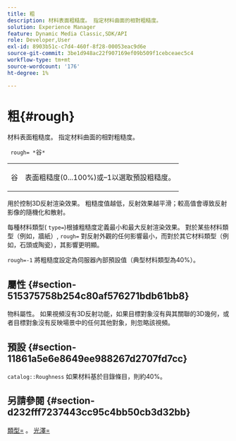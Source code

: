 ```yaml
---
title: 粗
description: 材料表面粗糙度。 指定材料曲面的相對粗糙度。
solution: Experience Manager
feature: Dynamic Media Classic,SDK/API
role: Developer,User
exl-id: 8903b51c-c7d4-460f-8f28-00053eac9d6e
source-git-commit: 3be1d948ac22f907169ef09b509f1cebceaec5c4
workflow-type: tm+mt
source-wordcount: '176'
ht-degree: 1%

---
```


# 粗{#rough}

材料表面粗糙度。 指定材料曲面的相對粗糙度。

` rough= *`谷`*`

<table id="simpletable_432E33EC87144AC7A2A8D9406F862708"> 
 <tr class="strow"> 
  <td class="stentry"> <p> <span class="varname"> 谷 </span> </p> </td> 
  <td class="stentry"> <p>表面粗糙度(0...100%)或–1以選取預設粗糙度。 </p> </td> 
 </tr> 
</table>

用於控制3D反射渲染效果。 粗糙度值越低，反射效果越平滑；較高值會導致反射影像的隨機化和散射。

每種材料類型( `type=`)根據粗糙度定義最小和最大反射渲染效果。 對於某些材料類型（例如，牆紙）, `rough=` 對反射外觀的任何影響最小，而對於其它材料類型（例如，石頭或陶瓷），其影響更明顯。

`rough=-1` 將粗糙度設定為伺服器內部預設值（典型材料類型為40%）。

## 屬性 {#section-515375758b254c80af576271bdb61bb8}

物料屬性。 如果視頻沒有3D反射功能，如果目標對象沒有與其關聯的3D幾何，或者目標對象沒有反映場景中的任何其他對象，則忽略該視頻。

## 預設 {#section-11861a5e6e8649ee988267d2707fd7cc}

`catalog::Roughness` 如果材料基於目錄條目，則約40%。

## 另請參閱 {#section-d232fff7237443cc95c4bb50cb3d32bb}

[類型=](../../../../../ir-api/http-protocol/image-rendering-api-ref/c-ir-http-protocol-ref/c-ir-http-protocol-command-reference/r-ir-http-type.md#reference-128c7de89e2d46838019b560f3f84a35) 。 [光澤=](../../../../../ir-api/http-protocol/image-rendering-api-ref/c-ir-http-protocol-ref/c-ir-http-protocol-command-reference/r-ir-http-gloss.md#reference-325aef2ee51e4e1584a06047427340ca)
